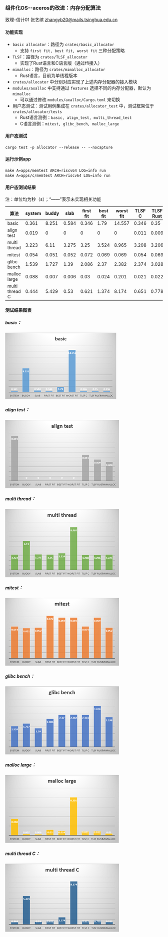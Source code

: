 ### 组件化OS--aceros的改进：内存分配算法

致理-信计01 张艺缤 zhangyb20@mails.tsinghua.edu.cn



#### 功能实现

- `basic allocator`：路径为 `crates/basic_allocator`
  - 支持 `first fit, best fit, worst fit` 三种分配策略
- `TLSF`：路径为 `crates/TLSF_allocator`
  - 实现了Rust语言和C语言版（通过ffi接入）
- `mimalloc`：路径为 `crates/mimalloc_allocator`
  - Rust语言，目前为单线程版本
- `crates/allocator` 中分别对应实现了上述内存分配器的接入模块
- `modules/axalloc` 中支持通过 `features` 选择不同的内存分配器，默认为 `mimalloc`
  - 可以通过修改 `modules/axalloc/Cargo.toml` 来切换
- 用户态测试：测试用例集成在 `crates/allocator_test` 中，测试框架位于 `crates/allocator/tests`
  - Rust语言测例：`basic, align_test, multi_thread_test`
  - C语言测例：`mitest, glibc_bench, malloc_large`



#### 用户态测试

```
cargo test -p allocator --release -- --nocapture
```



#### 运行示例app

```
make A=apps/memtest ARCH=riscv64 LOG=info run
make A=apps/c/memtest ARCH=riscv64 LOG=info run
```



#### 用户态测试结果

注：单位均为秒（s）；“——”表示未实现相关功能

| 算法           | system | buddy | slab  | first fit | best fit | worst fit | TLSF C | TLSF Rust | mimalloc |
| -------------- | ------ | ----- | ----- | --------- | -------- | --------- | ------ | --------- | -------- |
| basic          | 0.361  | 8.251 | 0.584 | 0.346     | 1.79     | 14.557    | 0.346  | 0.35      | 0.336    |
| align test     | 0.019  | 0     | 0     | 0         | 0        | 0         | 0.011  | 0.009     | 0.008    |
| multi thread   | 3.223  | 6.11  | 3.275 | 3.25      | 3.524    | 8.965     | 3.208  | 3.206     | 3.225    |
| mitest         | 0.054  | 0.051 | 0.052 | 0.072     | 0.069    | 0.069     | 0.054  | 0.069     | 0.052    |
| glibc bench    | 1.539  | 1.727 | 1.39  | 2.086     | 2.37     | 2.382     | 2.374  | 3.028     | 2.198    |
| malloc large   | 0.088  | 0.007 | 0.006 | 0.03      | 0.024    | 0.201     | 0.021  | 0.022     | 0.01     |
| multi thread C | 0.444  | 5.429 | 0.53  | 0.621     | 1.374    | 8.174     | 0.651  | 0.778     | 0.521    |



#### 测试结果图表

##### basic：

![basic](pic\basic.png)



##### align test：

![align](pic\align.png)



##### multi thread：

![multi_thread](pic\multi_thread.png)



##### mitest：

![mitest](pic\mitest.png)



##### glibc bench：

![glibc_bench](pic\glibc_bench.png)



##### malloc large：

![malloc_large](pic\malloc_large.png)



##### multi thread C：

![multi_thread_c](pic\multi_thread_c.png)

